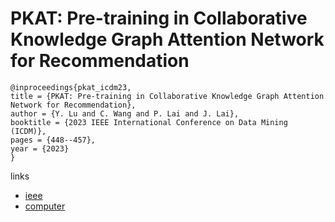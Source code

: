 # PKAT: Pre-training in Collaborative Knowledge Graph Attention Network for Recommendation

```
@inproceedings{pkat_icdm23,
title = {PKAT: Pre-training in Collaborative Knowledge Graph Attention Network for Recommendation},
author = {Y. Lu and C. Wang and P. Lai and J. Lai},
booktitle = {2023 IEEE International Conference on Data Mining (ICDM)},
pages = {448--457},
year = {2023}
}
```

links
- [ieee](https://doi.org/10.1109/ICDM58522.2023.00054)
- [computer](https://doi.ieeecomputersociety.org/10.1109/ICDM58522.2023.00054)

